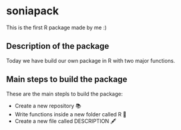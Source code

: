 # soniapack
This is the first R package made by me :)


## Description of the package
Today we have build our own package in R with two major functions.

## Main steps to build the package

These are the main stepls to build the package:
+ Create a new repository 📚
+ Write functions inside a new folder called R 📁
+ Create a new file called DESCRIPTION 🖋️
  
